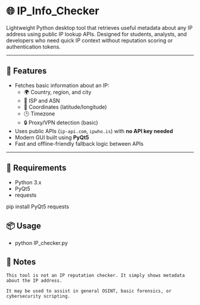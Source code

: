 # 🌐 IP_Info_Checker

Lightweight Python desktop tool that retrieves useful metadata about any IP address using public IP lookup APIs. Designed for students, analysts, and developers who need quick IP context without reputation scoring or authentication tokens.

---

## 🚀 Features

- Fetches basic information about an IP:
  - 🌍 Country, region, and city
  - 🏢 ISP and ASN
  - 📌 Coordinates (latitude/longitude)
  - 🕒 Timezone
  - 🔒 Proxy/VPN detection (basic)
- Uses public APIs (`ip-api.com`, `ipwho.is`) with **no API key needed**
- Modern GUI built using **PyQt5**
- Fast and offline-friendly fallback logic between APIs

---

## 🧰 Requirements

- Python 3.x
- PyQt5
- requests

pip install PyQt5 requests

## 📦 Usage

- python IP_checker.py


## 📘 Notes

    This tool is not an IP reputation checker. It simply shows metadata about the IP address.

    It may be used to assist in general OSINT, basic forensics, or cybersecurity scripting.
